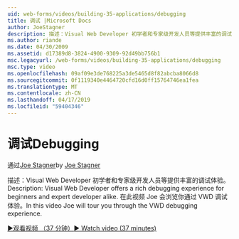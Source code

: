 ```yaml
---
uid: web-forms/videos/building-35-applications/debugging
title: 调试 |Microsoft Docs
author: JoeStagner
description: 描述：Visual Web Developer 初学者和专家级开发人员等提供丰富的调试体验。 在本视频中 Joe 会浏览你通过 VW...
ms.author: riande
ms.date: 04/30/2009
ms.assetid: d17389d8-3824-4900-9309-92d49bb756b1
msc.legacyurl: /web-forms/videos/building-35-applications/debugging
msc.type: video
ms.openlocfilehash: 09af09e3de768225a3de5465d8f82abcba8066d8
ms.sourcegitcommit: 0f1119340e4464720cfd16d0ff15764746ea1fea
ms.translationtype: MT
ms.contentlocale: zh-CN
ms.lasthandoff: 04/17/2019
ms.locfileid: "59404346"
---
```

# <a name="debugging"></a><span data-ttu-id="17885-104">调试</span><span class="sxs-lookup"><span data-stu-id="17885-104">Debugging</span></span>

<span data-ttu-id="17885-105">通过[Joe Stagner](https://github.com/JoeStagner)</span><span class="sxs-lookup"><span data-stu-id="17885-105">by [Joe Stagner](https://github.com/JoeStagner)</span></span>

<span data-ttu-id="17885-106">描述：Visual Web Developer 初学者和专家级开发人员等提供丰富的调试体验。</span><span class="sxs-lookup"><span data-stu-id="17885-106">Description: Visual Web Developer offers a rich debugging experience for beginners and expert developer alike.</span></span> <span data-ttu-id="17885-107">在此视频 Joe 会浏览你通过 VWD 调试体验。</span><span class="sxs-lookup"><span data-stu-id="17885-107">In this video Joe will tour you through the VWD debugging experience.</span></span>

[<span data-ttu-id="17885-108">&#9654;观看视频 （37 分钟）</span><span class="sxs-lookup"><span data-stu-id="17885-108">&#9654; Watch video (37 minutes)</span></span>](https://channel9.msdn.com/Blogs/ASP-NET-Site-Videos/debugging)
